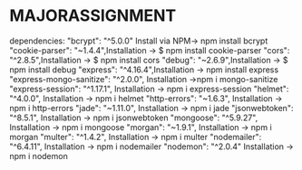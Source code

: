 # MAJORASSIGNMENT



dependencies: "bcrypt": "^5.0.0" Install via NPM-> npm install bcrypt "cookie-parser": "~1.4.4",Installation -> $ npm install cookie-parser "cors": "^2.8.5",Installation -> $ npm install cors "debug": "~2.6.9",Installation -> $ npm install debug "express": "^4.16.4",Installation -> npm install express "express-mongo-sanitize": "^2.0.0", Installation ->npm i mongo-sanitize "express-session": "^1.17.1", Installation -> npm i express-session "helmet": "^4.0.0", Installation -> npm i helmet "http-errors": "~1.6.3", Installation -> npm i http-errors "jade": "~1.11.0", Installation -> npm i jade "jsonwebtoken": "^8.5.1", Installation -> npm i jsonwebtoken "mongoose": "^5.9.27", Installation -> npm i mongoose "morgan": "~1.9.1", Installation -> npm i morgan "multer": "^1.4.2", Installation -> npm i multer "nodemailer": "^6.4.11", Installation -> npm i nodemailer "nodemon": "^2.0.4" Installation -> npm i nodemon
